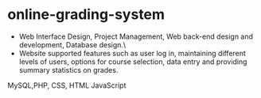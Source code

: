 # online-grading-system

- Web Interface Design, Project Management, Web back-end design and development, Database design.\\
- Website supported features such as user log in, maintaining different levels of users, options for course selection, data entry and providing summary statistics on grades.

MySQL,PHP, CSS, HTML JavaScript
